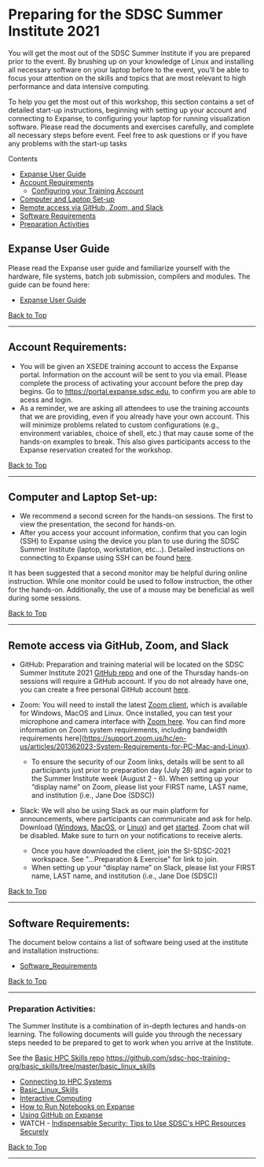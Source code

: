 # Preparing for the SDSC Summer Institute 2021
You will get the most out of the SDSC Summer Institute if you are prepared prior to the event. By brushing up on your knowledge of Linux and installing all necessary software on your laptop before to the event, you’ll be able to focus your attention on the skills and topics that are most relevant to high performance and data intensive computing.

To help you get the most out of this workshop, this section contains a set of detailed start-up instructions, beginning with setting up your account and connecting to Expanse, to configuring your laptop for running visualization software. Please read the documents and exercises carefully, and complete all necessary steps before event. Feel free to ask questions or if you have any problems with the start-up tasks

<a name="top">Contents
* [Expanse User Guide](#expanse-guide)
* [Account Requirements](#accounts)
   * [Configuring your Training Account](https://github.com/sdsc/sdsc-summer-institute-2021/blob/main/0_Preparation/training_account_configurations.md)
* [Computer and Laptop Set-up](#computer-req)
* [Remote access via GitHub, Zoom, and Slack](#remote)
* [Software Requirements](#software)
* [Preparation Activities](#prep-activities)

## Expanse User Guide <a name="expanse-guide"></a>
Please read the Expanse user guide and familiarize yourself with the hardware, file systems, batch job submission, compilers and modules. The guide can be found here:
* [Expanse User Guide](https://www.sdsc.edu/support/user_guides/expanse.html)

[Back to Top](#top)
<hr>

##  Account Requirements: <a name="accounts"></a>
* You will be given an XSEDE training account to access the Expanse portal. Information on the account will be sent to you via email. Please complete the process of activating your account before the prep day begins. Go to https://portal.expanse.sdsc.edu, to confirm you are able to acess and login. 
* As a reminder, we are asking all attendees to use the training accounts that we are providing, even if you already have your own account. This will minimize problems related to custom configurations (e.g., environment variables, choice of shell, etc.) that may cause some of the hands-on examples to break. This also gives participants access to the Expanse reservation created for the workshop.

[Back to Top](#top)
<hr>

 ## Computer and Laptop Set-up: <a name="computer-req"></a>
* We recommend a second screen for the hands-on sessions. The first to view the presentation, the second for hands-on.
* After you access your account information, confirm that you can login (SSH) to Expanse using the device you plan to use during the SDSC Summer Institute (laptop, workstation, etc...).  Detailed instructions on connecting to Expanse using SSH can be found [here](https://github.com/sdsc-hpc-training-org/basic_skills/tree/master/connecting-to-hpc-systems).  

It has been suggested that a second monitor may be helpful during online instruction.  While one monitor could be used to follow instruction, the other for the hands-on.  Additionally, the use of a mouse may be beneficial as well during some sessions.

[Back to Top](#top)
<hr>

##  Remote access via GitHub, Zoom, and Slack <a name="remote"></a>
* GitHub:  Preparation and training material will be located on the SDSC Summer Institute 2021 [GitHub repo](https://github.com/sdsc/sdsc-summer-institute-2021) and one of the Thursday hands-on sessions will require a GitHub account. If you do not already have one, you can create a free personal GitHub account [here](https://docs.github.com/en/github/getting-started-with-github/signing-up-for-github/signing-up-for-a-new-github-account).   

* Zoom: You will need to install the latest [Zoom client](https://zoom.us/download), which is available for Windows, MacOS and Linux. Once installed, you can test your microphone and camera interface with [Zoom here](https://zoom.us/test). You can find more information on Zoom system requirements, including bandwidth requirements here](https://support.zoom.us/hc/en-us/articles/201362023-System-Requirements-for-PC-Mac-and-Linux). 
  * To ensure the security of our Zoom links, details will be sent to all participants just prior to preparation day (July 28) and again prior to the Summer Institute week (August 2 - 6).  When setting up your “display name” on Zoom, please list your FIRST name, LAST name, and institution (i.e., Jane Doe (SDSC)) 

* Slack: We will also be using Slack as our main platform for announcements, where participants can communicate and ask for help. Download ([Windows](https://slack.com/downloads/windows), [MacOS](https://slack.com/downloads/mac), or [Linux](https://slack.com/downloads/linux)) and get [started](https://slack.com/help/articles/218080037-Getting-started-for-new-Slack-users).  Zoom chat will be disabled. Make sure to turn on your notifications to receive alerts.
  * Once you have downloaded the client, join the SI-SDSC-2021 workspace. See "...Preparation & Exercise" for link to join.   
  * When setting up your “display name” on Slack, please list your FIRST name, LAST name, and institution (i.e., Jane Doe (SDSC)) 

[Back to Top](#top)
<hr>

## Software Requirements: <a name="software"></a>
The document below contains a list of software being used at the institute and installation instructions:
* [Software_Requirements](https://github.com/sdsc/sdsc-summer-institute-2021/blob/main/0_Preparation/software_requirements.md)

[Back to Top](#top)
<hr>

### Preparation Activities: <a name="prep-activities"></a>
The Summer Institute is a combination of in-depth lectures and hands-on learning. The following documents will guide you through the necessary steps needed to be prepared to get to work when you arrive at the Institute.

See the [Basic HPC Skills repo](https://github.com/sdsc-hpc-training-org/basic_skills)
https://github.com/sdsc-hpc-training-org/basic_skills/tree/master/basic_linux_skills

* [Connecting to HPC Systems](https://github.com/sdsc-hpc-training-org/hpc-security/blob/master/connecting-to-hpc-systems/connect-to-expanse.md)
* [Basic_Linux_Skills](https://github.com/sdsc/sdsc-summer-institute-2020/tree/master/0_Preparation/basic_linux_skills)
* [Interactive Computing](https://github.com/sdsc-hpc-training-org/basic_skills/tree/master/interactive_computing)
* [How to Run Notebooks on Expanse](https://hpc-training.sdsc.edu/notebooks-101/)
* [Using GitHub on Expanse](https://github.com/sdsc-hpc-training-org/basic_skills/tree/master/using_github)
* WATCH - [Indispensable Security: Tips to Use SDSC's HPC Resources Securely](https://education.sdsc.edu/training/interactive/202007_security_tips/index.php)

[Back to Top](#top)
<hr>
